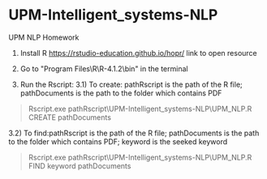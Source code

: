 # UPM-Intelligent_systems-NLP
UPM NLP Homework

1) Install R https://rstudio-education.github.io/hopr/ link to open resource

2) Go to "Program Files\R\R-4.1.2\bin" in the terminal

3) Run the Rscript:
3.1) To create: pathRscript is the path of the R file; pathDocuments is the path to the folder which contains PDF
>Rscript.exe pathRscript\UPM-Intelligent_systems-NLP\UPM_NLP.R CREATE pathDocuments

3.2) To find:pathRscript is the path of the R file; pathDocuments is the path to the folder which contains PDF; keyword is the seeked keyword
>Rscript.exe pathRscript\UPM-Intelligent_systems-NLP\UPM_NLP.R FIND keyword pathDocuments